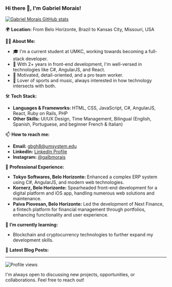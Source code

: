 ### Hi there 👋, I'm Gabriel Morais!

[![Gabriel Morais GitHub stats](https://github-readme-stats.vercel.app/api?username=gabmos&count_private=true&show_icons=true&theme=default)](https://github.com/gabmos)

🌍 **Location:** From Belo Horizonte, Brazil to Kansas City, Missouri, USA

👨‍💻 **About Me:**
- 🎓 I'm a current student at UMKC, working towards becoming a full-stack developer.
- 💼 With 2+ years in front-end development, I'm well-versed in technologies like C#, AngularJS, and React.
- 🌟 Motivated, detail-oriented, and a pro team worker.
- 🎵 Lover of sports and music, always interested in how technology intersects with both.

🛠 **Tech Stack:**
- **Languages & Frameworks:** HTML, CSS, JavaScript, C#, AngularJS, React, Ruby on Rails, PHP
- **Other Skills:** UI/UX Design, Time Management, Bilingual (English, Spanish, Portuguese, and beginner French & Italian)

📫 **How to reach me:**
- **Email:** gbgh8@umsystem.edu
- **LinkedIn:** [LinkedIn Profile](https://www.linkedin.com/in/galbmorais)
- **Instagram:** [@galbmorais](https://instagram.com/galbmorais)

🚀 **Professional Experience:**
- **Tokyo Softwares, Belo Horizonte:** Enhanced a complex ERP system using C#, AngularJS, and modern web technologies.
- **Kornerz, Belo Horizonte:** Spearheaded front-end development for a digital platform and iOS app, handling numerous web solutions and maintenance.
- **Paiva Piovesan, Belo Horizonte:** Led the development of Next Finance, a fintech platform for financial management through portfolios, enhancing functionality and user experience.

🌱 **I’m currently learning:**
- Blockchain and cryptocurrency technologies to further expand my development skills.

📕 **Latest Blog Posts:**
<!-- BLOG-POST-LIST:START -->
<!-- BLOG-POST-LIST:END -->

---

![Profile views](https://count.getloli.com/get/@vincentqyw?theme=asoul)

I'm always open to discussing new projects, opportunities, or collaborations. Feel free to reach out!
